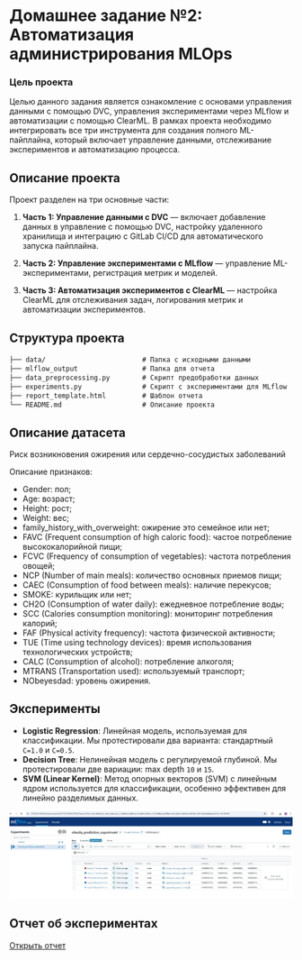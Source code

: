 # Домашнее задание №2: Автоматизация администрирования MLOps

### Цель проекта
Целью данного задания является ознакомление с основами управления данными с помощью DVC, управления экспериментами через MLflow и автоматизации с помощью ClearML. В рамках проекта необходимо интегрировать все три инструмента для создания полного ML-пайплайна, который включает управление данными, отслеживание экспериментов и автоматизацию процесса.

## Описание проекта
Проект разделен на три основные части:

1. **Часть 1: Управление данными с DVC** — включает добавление данных в управление с помощью DVC, настройку удаленного хранилища и интеграцию с GitLab CI/CD для автоматического запуска пайплайна.

2. **Часть 2: Управление экспериментами с MLflow** — управление ML-экспериментами, регистрация метрик и моделей.

3. **Часть 3: Автоматизация экспериментов с ClearML** — настройка ClearML для отслеживания задач, логирования метрик и автоматизации экспериментов.

## Структура проекта

```
├── data/                        # Папка с исходными данными
├── mlflow_output                # Папка для отчета
├── data_preprocessing.py        # Скрипт предобработки данных
├── experiments.py               # Скрипт с экспериментами для MLflow
├── report_template.html         # Шаблон отчета
└── README.md                    # Описание проекта
```

## Описание датасета

Риск возникновения ожирения или сердечно-сосудистых заболеваний

Описание признаков:
- Gender: пол;
- Age: возраст;
- Height: рост;
- Weight: вес;
- family_history_with_overweight: ожирение это семейное или нет;
- FAVC (Frequent consumption of high caloric food): частое потребление высококалорийной пищи;
- FCVC (Frequency of consumption of vegetables): частота потребления овощей;
- NCP (Number of main meals): количество основных приемов пищи;
- CAEC (Consumption of food between meals): наличие перекусов;
- SMOKE: курильщик или нет;
- CH2O (Consumption of water daily): ежедневное потребление воды;
- SCC (Calories consumption monitoring): мониторинг потребления калорий;
- FAF (Physical activity frequency): частота физической активности;
- TUE (Time using technology devices): время использования технологических устройств;
- CALC (Consumption of alcohol): потребление алкоголя;
- MTRANS (Transportation used): используемый транспорт;
- NObeyesdad: уровень ожирения.

## Эксперименты

- **Logistic Regression**: Линейная модель, используемая для классификации. Мы протестировали два варианта: стандартный `C=1.0` и `C=0.5`.
- **Decision Tree**: Нелинейная модель с регулируемой глубиной. Мы протестировали две вариации: max depth `10` и `15`.
- **SVM (Linear Kernel)**: Метод опорных векторов (SVM) с линейным ядром используется для классификации, особенно эффективен для линейно разделимых данных.

![](/img/experiments.jpg)

## Отчет об экспериментах

[Открыть отчет](mlflow_output/index.html)
